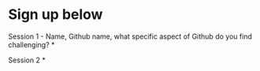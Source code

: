 # Sign up below

Session 1 - Name, Github name, what specific aspect of Github do you find challenging?
*


Session 2
* 

